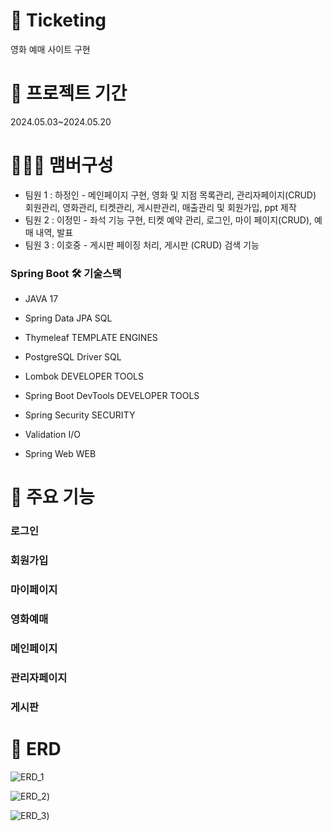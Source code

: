 # 🍿 Ticketing
영화 예매 사이트 구현


# 📆 프로젝트 기간
2024.05.03~2024.05.20

# 🧑‍🤝‍🧑 맴버구성
- 팀원 1 : 하정인 - 메인페이지 구현, 영화 및 지점 목록관리, 관리자페이지(CRUD) 회원관리, 영화관리, 티켓관리, 게시판관리, 매출관리 및 회원가입, ppt 제작
- 팀원 2 : 이정민 - 좌석 기능 구현, 티켓 예약 관리, 로그인, 마이 페이지(CRUD), 예매 내역, 발표
- 팀원 3 : 이호중 - 게시판 페이징 처리, 게시판 (CRUD) 검색 기능

### Spring Boot 🛠 기술스택
- JAVA 17

- Spring Data JPA SQL

- Thymeleaf TEMPLATE ENGINES

- PostgreSQL Driver SQL

- Lombok DEVELOPER TOOLS

- Spring Boot DevTools DEVELOPER TOOLS

- Spring Security SECURITY

- Validation I/O

- Spring Web WEB

# 📌 주요 기능
### 로그인

### 회원가입

### 마이페이지

### 영화예매

### 메인페이지

### 관리자페이지

### 게시판

# 🧩 ERD
![ERD_1](https://github.com/hajungin/movie/blob/master/cinemaERD_1.png)

![ERD_2](https://github.com/hajungin/movie/blob/master/cinemaERD_2.png))

![ERD_3](https://github.com/hajungin/movie/blob/master/cinemaERD_3.png))

